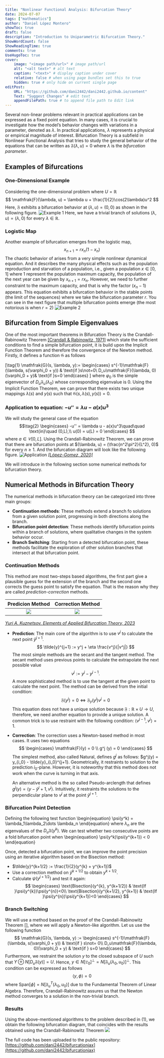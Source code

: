 ```yaml
---
title: "Nonlinear Functional Analysis: Bifurcation Theory"
date: 2024-07-07
tags: ["mathematics"]
author: "Daniel López Montero"
showToc: true
draft: false
description: "Introduction to Uniparametric Bifurcation Theory."
ShowWordCount: false
ShowReadingTime: true
comments: true
UseHugoToc: true
cover:
    image: "<image path/url>" # image path/url
    alt: "<alt text>" # alt text
    caption: "<text>" # display caption under cover
    relative: false # when using page bundles set this to true
    hidden: true # only hide on current single page
editPost:
    URL: "https://github.com/dani2442/dani2442.github.io/content"
    Text: "Suggest Changes" # edit text
    appendFilePath: true # to append file path to Edit link
---
```



Several non-linear problems relevant in practical applications can be expressed as a fixed point equation. In many cases, it is crucial to investigate how the model’s behavior changes with variations in a parameter, denoted as $\lambda$. In practical applications, $\lambda$ represents a physical or empirical magnitude of interest. Bifurcation Theory is a subfield in Nonlinear Functional Analysis that tries to study the general behavior of the equations that can be written as $\mathfrak{F}(\lambda, u)=0$ where $\lambda$ is the *bifurcation parameter*.

## Examples of Bifurcations

### One-Dimensional Example
Considering the one-dimensional problem where $U=\mathbb{R}$
$$
    \mathfrak{F}(\lambda, u) = \lambda u + \frac{1}{2}\cos(2\lambda)u^2
$$
Here, $\mathfrak{F}$ exhibits a bifurcation behavior at $(\lambda, u)=(0,0)$ as shown in the following figure.
![Example 1](surface.svg)
Here, we have a trivial branch of solutions $(\lambda, u)=(\lambda, 0)$ for every $\lambda\in\mathbb{R}$.

### Logistic Map
Another example of bifurcation emerges from the logistic map, 
$$
x_{n+1} = rx_n(1-x_n)
$$
The chaotic behavior of arises from a very simple nonlinear dynamical equation. And it describes the many physical effects such as the population reproduction and starvation of a population, i.e., given a population $x\in [0,1]$ where 1 represent the population maximum capacity, the population of the next year can be given by $x_{n+1} = rx_n$. However, we need to further constraint to the maximum capacity, and that is why the factor $(x_n-1)$ appears. This equation exhibits a bifurcation behavior in the stable points (the limit of the sequences) where we take the bifurcation parameter $r$. You can see in the next figure that multiple bifurcation points emerge (the most notorious is when $r=2$)
![Example 2](logistic_map.png)

## Bifurcation from Simple Eigenvalues

One of the most important theorems in Bifurcation Theory is the Crandall-Rabinowitz Theorem [[Crandall \& Rabinowitz, 1971]](https://www.sciencedirect.com/science/article/pii/0022123671900152) which state the sufficient conditions to find a simple bifurcation point, it is build upon the Implicit Function Theorem and therefore the convergence of the Newton method. Firstly, it defines a function $\mathfrak{G}$ as follows

\[\tag{1}
\mathfrak{G}(s, \lambda, y):=
\begin{cases}
s^{-1}\mathfrak{F}(\lambda, s(\varphi_0 + y)) & \text{if }s\not=0\\
D_u\mathfrak{F}(\lambda, 0)(\varphi_0 + y)& \text{if }s=0
\end{cases}
\]
where $\varphi_0$ is the simple eigenvector of  $D_u \mathfrak{F}_u(\lambda_0)$ whose corresponding eigenvalue is 0. Using the Implicit Function Theorem, we can prove that there exists two unique mappings $\lambda(s)$ and $y(s)$ such that $\mathfrak{G}(s, \lambda(s), y(s))=0$.

### Application to equation: $-u'' = \lambda u - a(x) u^3$

We will study the general case of the equation
$$\tag{2}
    \begin{cases}
        -u'' = \lambda u - a(x)u^3\quad\quad \text{in}\quad (0,L),\\
        u(0) = u(L) = 0
    \end{cases}
$$
where $a\in\mathcal{C}[0,L]$. Using the Crandall-Rabinowitz Theorem, we can prove that there are bifurcation points at $(\lambda, u) = (\frac{n^2\pi^2}{L^2}, 0)$ for every $n\geq 1$. And the bifurcation diagram will look like the following figure.
![Application](bifurcation_diagram_global.png)
*[[López-Gomez, 2020]]()*

We will introduce in the following section some numerical methods for bifurcation theory.

## Numerical Methods in Bifurcation Theory

The numerical methods in bifurcation theory can be categorized into three main groups:
- **Continuation methods**: These methods extend a branch fo solutions from a given solution point, progressing in both directions along the branch.
- **Bifurcation point detection**: These methods identify bifurcation points within a branch of solutions, where qualitative changes in the system behavior occur.
- **Branch Switching**: Starting from a detected bifurcation point, these methods facilitate the exploration of other solution branches that intersect at that bifurcation point.

### Continuation Methods
This method are most two-steps based algorithms, the first part give a plausible guess for the extension of the branch and the second one corrects the guess point to satisfy the equation. That is the reason why they are called *prediction-correction* methods. 


Predicion Method             |  Correction Method
:---------------------------:|:-------------------------:
| ![](Predictor_plot.png)    |  ![](corrector_plot.png) |
*[Yuri A. Kuznetsov. Elements of Applied Bifurcation Theory, 2023](https://link.springer.com/10.1007/978-3-031-22007-4.)* 

- **Prediction**: The main core of the algorithm is to use $v^j$ to calculate the next point $\tilde{y}^{j+1}$. 
    $$
    \tilde{y}^{j+1} := y^j + \eta \frac{v^j}{|v^j|}
    $$ 
    The most simple methods are the secant and the tangent method. The secant method uses previous points to calculate the extrapolate the next possible value
    $$v^j := y^j - y^{j-1}.$$
    A more sophisticated method is to use the tangent at the given point to calculate the next point. The method can be derived from the initial condition:
    $$
    \mathfrak{F}(y^j) = 0 \Leftrightarrow \mathfrak{F}_y (y^j)v^j = 0
    $$
    This equation does not have a unique solution because $\mathfrak{F}: \mathbb{R}\times U \rightarrow U$, therefore, we need another equation to provide a unique solution. A common trick is to use restraint with the following condition: $\langle v^{j-1}, v^j \rangle = 1$.

- **Correction**: The correction uses a Newton-based method in most cases. It uses two equations
    $$
    \begin{cases} 
    \mathfrak{F}(y) = 0 \\
    g^j (y) = 0
    \end{cases}
    $$
    The simplest method, also called Natural, defines $g^j$ as follows: $g^j(y) = y_{i_0} - \tilde{y}_{i_0}^{j+1}. Geometrically, it restraints to solution to the prediction $i_0$-plane. However, it is noteworthy that this method does not work when the curve is turning in that axis. 

    An alternative method is the so called Pseudo-arclength that defines $g^j(y) = \langle y-\tilde{y}^j+1 , v^j \rangle$. Intuitively, it restraints the solutions to the perpendicular plane to $v^j$ at the point $\tilde{y}^{j+1}$.

### Bifurcation Point Detection

Defining the following test function
\begin{equation}
    \psi(y^k) = \lambda_1\lambda_2\dots \lambda_n
\end{equation}
where $\lambda_n$ are the eigenvalues of the $D_u \mathfrak{F}(y^k)$.
We can test whether two consecutive points are a fold bifurcation point when 
\begin{equation}
    \psi(y^k)\psi(y^{k+1}) < 0 
\end{equation}

Once, detected a bifurcation point, we can improve the point precision using an iterative algorithm based on the Bisection method:

  - $\tilde{y}^{k+1/2} := \frac{1}{2}(y^{k} + y^{k+1})$
  - Use a correction method on $\tilde{y}^{k+1/2}$ to obtain $y^{k+1/2}$.
  - Calculate $\psi(y^{j+1/2})$ and test it again:
      $$
          \begin{cases}
              \text{Bisection}(y^{k}, y^{k+1/2}) & \text{If }\psi(y^{k})\psi(y^{n})<0\\
              \text{Bisection}(y^{k+1/2}, y^{k+1}) & \text{If }\psi(y^{n})\psi(y^{k+1})<0
          \end{cases}
      $$
    

### Branch Switching

We will use a method based on the proof of the Crandall-Rabinowitz Theorem [], where we will apply a Newton-like algorithm. Let us use the following function
$$
    \mathfrak{G}(s, \lambda, y) := 
    \begin{cases}
        s^{-1}\mathfrak{F}(\lambda, s(\varphi_0 + y)) & \text{if } s\not= 0\\
        D_u\mathfrak{F}(\lambda, 0)(\varphi_0 + y) & \text{if } s=0
    \end{cases}
$$
Furthermore, we restraint the solution $y$ to the closed subspace of $U$ such that $Y \oplus  N[D_u \mathfrak{F}(y)] = U$. Hence, $y\in N[\mathfrak{L}_0]^\perp = N[\mathfrak{F}_u(\lambda_0, u_0)]^\perp$. This condition can be expressed as follows
$$
\langle y, \phi \rangle=0
$$
where $\text{Span}[\phi] = N[\mathfrak{F}^T_u (\lambda_0, u_0)]$ due to the Fundamental Theorem of Linear Algebra. Therefore, Crandall-Rabinowitz assures us that the Newton method converges to a solution in the non-trivial branch.


### Results

Using the above-mentioned algorithms to the problem described in (1), we obtain the following bifurcation diagram, that coincides with the results obtained using the Crandall-Rabinowitz Theorem
![](bifurcation_diagram_v2.png)

The full code has been uploaded to the public repository: [https://github.com/dani2442/bifurcationjax](https://github.com/dani2442/bifurcationjax)